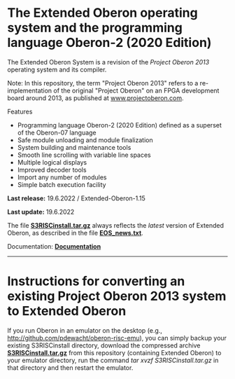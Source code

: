 # The Extended Oberon operating system and the programming language Oberon-2 (2020 Edition)
The Extended Oberon System is a revision of the *Project Oberon 2013* operating system and its compiler.

Note: In this repository, the term "Project Oberon 2013" refers to a re-implementation of the original "Project Oberon" on an FPGA development board around 2013, as published at www.projectoberon.com.

Features

* Programming language Oberon-2 (2020 Edition) defined as a superset of the Oberon-07 language
* Safe module unloading and module finalization
* System building and maintenance tools
* Smooth line scrolling with variable line spaces
* Multiple logical displays
* Improved decoder tools
* Import any number of modules
* Simple batch execution facility

**Last release:** 19.6.2022 / Extended-Oberon-1.15

**Last update:** 19.6.2022

The file [**S3RISCinstall.tar.gz**](Documentation/S3RISCinstall.tar.gz) always reflects the *latest* version of Extended Oberon, as described in the file [**EOS_news.txt**](EOS_news.txt).

Documentation: [**Documentation**](Documentation)

------------------------------------------------------

# Instructions for converting an existing Project Oberon 2013 system to Extended Oberon

If you run Oberon in an emulator on the desktop (e.g., http://github.com/pdewacht/oberon-risc-emu), you can simply backup your existing S3RISCinstall directory, download the compressed archive [**S3RISCinstall.tar.gz**](Documentation/S3RISCinstall.tar.gz) from this repository (containing Extended Oberon) to your emulator directory, run the command *tar xvzf S3RISCinstall.tar.gz* in that directory and then restart the emulator.

